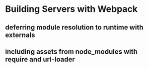 
# Building Servers with Webpack

## deferring module resolution to runtime with externals
## including assets from node_modules with require and url-loader
